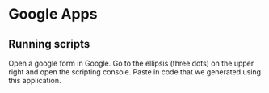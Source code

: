 # Google Apps


## Running scripts
Open a google form in Google. Go to the ellipsis (three dots) on the upper right and open the scripting console.
Paste in code that we generated using this application.

